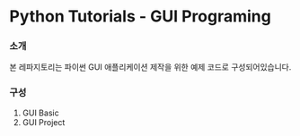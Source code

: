 # Python Tutorials - GUI Programing
### 소개
본 레파지토리는 파이썬 GUI 애플리케이션 제작을 위한 예제 코드로 구성되어있습니다.
### 구성
1. GUI Basic
2. GUI Project
